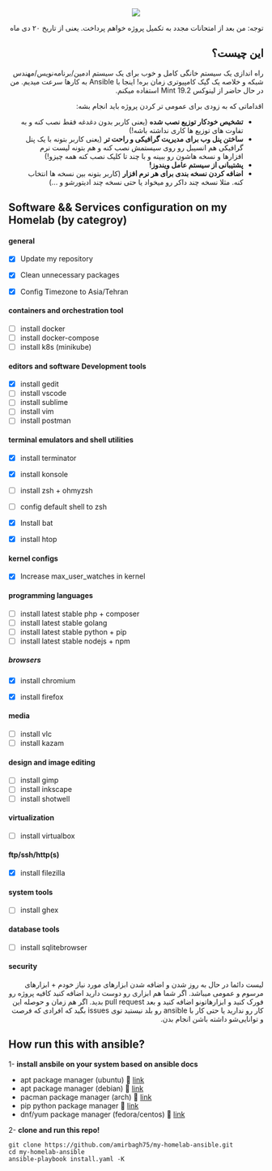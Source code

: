 <div dir='auto'>
  
<center><img src="https://i.pinimg.com/originals/0f/e3/b3/0fe3b3ad1f79e320a444e037ebd3477c.jpg"></center>
  
توجه: من بعد از امتحانات مجدد به تکمیل پروژه خواهم پرداخت. یعنی از تاریخ ۲۰ دی ماه

## این چیست؟
راه اندازی یک سیستم خانگی کامل و خوب برای یک سیستم ادمین/برنامه‌نویس/مهندس شبکه و خلاصه یک گیک کامپیوتری زمان بره! اینجا با Ansible به کارها سرعت میدیم. من در حال حاضر از لینوکس Mint 19.2 استفاده میکنم.

اقداماتی که به زودی برای عمومی تر کردن پروژه باید انجام بشه:

- **تشخیص خودکار توزیع نصب شده** (یعنی کاربر بدون دغدغه فقط نصب کنه و به تفاوت های توزیع ها کاری نداشته باشه!)
- **ساختن پنل وب برای مدیریت گرافیکی و راحت تر** (یعنی کاربر بتونه با یک پنل گرافیکی هم انسیبل رو روی سیستمش نصب کنه و هم بتونه لیست نرم افزارها و نسخه هاشون رو ببینه و با چند تا کلیک نصب کنه همه چیزو!)
- **پشتیبانی از سیستم عامل ویندوز!**
- **اضافه کردن نسخه بندی برای هر نرم افزار** (کاربر بتونه بین نسخه ها انتخاب کنه. مثلا نسخه چند داکر رو میخواد یا حتی نسخه چند ادیتورشو و ...)
</div>

## Software && Services configuration on my Homelab (by categroy)

#### general 

- [x] Update my repository
- [x] Clean unnecessary packages
- [x] Config Timezone to Asia/Tehran


#### containers and orchestration tool

- [ ] install docker
- [ ] install docker-compose
- [ ] install k8s (minikube)

#### editors and software Development tools 

- [x] install gedit
- [ ] install vscode
- [ ] install sublime
- [ ] install vim
- [ ] install postman

#### terminal emulators and shell utilities

- [x] install terminator
- [x] install konsole
- [ ] install zsh + ohmyzsh
- [ ] config default shell to zsh
- [x] Install bat
- [x] install htop


#### kernel configs

- [x] Increase max_user_watches in kernel

#### programming languages

- [ ] install latest stable php + composer
- [ ] install latest stable golang
- [ ] install latest stable python + pip
- [ ] install latest stable nodejs + npm

##### browsers

- [x] install chromium
- [x] install firefox


#### media

- [ ] install vlc
- [ ] install kazam

#### design and image editing 

- [ ] install gimp
- [ ] install inkscape
- [ ] install shotwell

#### virtualization

- [ ] install virtualbox

#### ftp/ssh/http(s)

- [x] install filezilla

#### system tools

- [ ] install ghex

#### database tools

- [ ] install sqlitebrowser


#### security

<div dir='auto'>

لیست دائما در حال به روز شدن و اضافه شدن ابزارهای مورد نیاز خودم + ابزارهای مرسوم و عمومی میباشد. اگر شما هم ابزاری رو دوست دارید اضافه کنید کافیه پروژه رو فورک کنید و ابزارهاتونو اضافه کنید و بعد  pull request بدید. اگر هم زمان و حوصله این کار رو ندارید یا حتی کار با ansible رو بلد نیستید توی issues  بگید که افرادی که فرصت و توانایی‌شو داشته باشن انجام بدن.

</div>

## How run this with ansible?

1- **install ansbile on your system based on ansible docs**

   - apt package manager (ubuntu) :link: [link](https://docs.ansible.com/ansible/latest/installation_guide/intro_installation.html#latest-releases-via-apt-ubuntu)
   - apt package manager (debian) :link: [link](https://docs.ansible.com/ansible/latest/installation_guide/intro_installation.html#latest-releases-via-apt-debian)
   - pacman package manager (arch) :link: [link](https://docs.ansible.com/ansible/latest/installation_guide/intro_installation.html#latest-releases-via-pacman-arch-linux)
   - pip python package manager :link: [link](https://docs.ansible.com/ansible/latest/installation_guide/intro_installation.html#latest-releases-via-pip)
   - dnf/yum package manager (fedora/centos) :link: [link](https://docs.ansible.com/ansible/latest/installation_guide/intro_installation.html#latest-release-via-dnf-or-yum)      

2- **clone and run this repo!**


```
git clone https://github.com/amirbagh75/my-homelab-ansible.git
cd my-homelab-ansible
ansible-playbook install.yaml -K
```
